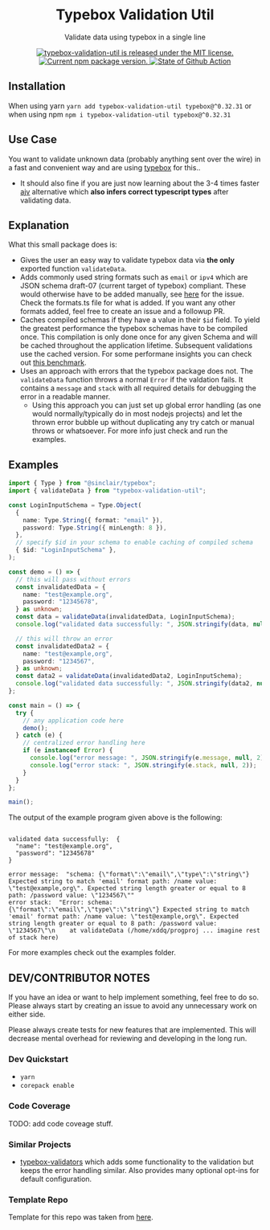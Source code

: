 <h1 align="center">
    Typebox Validation Util
</h1>

<p align="center">
Validate data using typebox in a single line
</p>

<p align="center">
  <a href="https://github.com/xddq/typebox-validation-util/blob/main/LICENSE">
    <img src="https://img.shields.io/badge/license-MIT-blue.svg" alt="typebox-validation-util is released under the MIT license." />
  </a>
  <a href="https://www.npmjs.org/package/typebox-validation-util">
    <img src="https://img.shields.io/npm/v/typebox-validation-util?color=brightgreen&label=npm%20package" alt="Current npm package version." />
  </a>
  <a href="https://github.com/xddq/typebox-validation-util/actions/workflows/buildAndTest.yaml">
    <img src="https://github.com/xddq/typebox-validation-util/actions/workflows/buildAndTest.yaml/badge.svg" alt="State of Github Action" />
  </a>
</p>

## Installation

When using yarn `yarn add typebox-validation-util typebox@^0.32.31` or when
using npm `npm i typebox-validation-util typebox@^0.32.31`

## Use Case

You want to validate unknown data (probably anything sent over the wire) in a
fast and convenient way and are using
[typebox](https://github.com/sinclairzx81/typebox) for this..

- It should also fine if you are just now learning about the 3-4 times faster
  [ajv](https://github.com/ajv-validator/ajv) alternative which **also infers
  correct typescript types** after validating data.

## Explanation

What this small package does is:

- Gives the user an easy way to validate typebox data via **the only** exported
  function `validateData`.
- Adds commonly used string formats such as `email` or `ipv4` which are JSON
  schema draft-07 (current target of typebox) compliant. These would otherwise
  have to be added manually, see
  [here](https://github.com/sinclairzx81/typebox/issues/879) for the issue. Check
  the formats.ts file for what is added. If you want any other formats added, feel
  free to create an issue and a followup PR.
- Caches compiled schemas if they have a value in their `$id` field. To yield
  the greatest performance the typebox schemas have to be compiled once. This
  compilation is only done once for any given Schema and will be cached throughout
  the application lifetime. Subsequent validations use the cached version. For
  some performane insights you can check out [this
  benchmark](https://moltar.github.io/typescript-runtime-type-benchmarks/).
- Uses an approach with errors that the typebox package does not. The
  `validateData` function throws a normal `Error` if the valdation fails. It
  contains a `message` and `stack` with all required details for debugging the
  error in a readable manner.
  - Using this approach you can just set up global error handling (as one would
    normally/typically do in most nodejs projects) and let the thrown error
    bubble up without duplicating any try catch or manual throws or whatsoever. For
    more info just check and run the examples.

## Examples

```typescript
import { Type } from "@sinclair/typebox";
import { validateData } from "typebox-validation-util";

const LoginInputSchema = Type.Object(
  {
    name: Type.String({ format: "email" }),
    password: Type.String({ minLength: 8 }),
  },
  // specify $id in your schema to enable caching of compiled schema
  { $id: "LoginInputSchema" },
);

const demo = () => {
  // this will pass without errors
  const invalidatedData = {
    name: "test@example.org",
    password: "12345678",
  } as unknown;
  const data = validateData(invalidatedData, LoginInputSchema);
  console.log("validated data successfully: ", JSON.stringify(data, null, 2));

  // this will throw an error
  const invalidatedData2 = {
    name: "test@example,org",
    password: "1234567",
  } as unknown;
  const data2 = validateData(invalidatedData2, LoginInputSchema);
  console.log("validated data successfully: ", JSON.stringify(data2, null, 2));
};

const main = () => {
  try {
    // any application code here
    demo();
  } catch (e) {
    // centralized error handling here
    if (e instanceof Error) {
      console.log("error message: ", JSON.stringify(e.message, null, 2));
      console.log("error stack: ", JSON.stringify(e.stack, null, 2));
    }
  }
};

main();
```

The output of the example program given above is the following:

```

validated data successfully:  {
  "name": "test@example.org",
  "password": "12345678"
}

error message:  "schema: {\"format\":\"email\",\"type\":\"string\"} Expected string to match 'email' format path: /name value: \"test@example,org\". Expected string length greater or equal to 8 path: /password value: \"1234567\""
error stack:  "Error: schema: {\"format\":\"email\",\"type\":\"string\"} Expected string to match 'email' format path: /name value: \"test@example,org\". Expected string length greater or equal to 8 path: /password value: \"1234567\"\n    at validateData (/home/xddq/progproj ... imagine rest of stack here)

```

For more examples check out the examples folder.

## DEV/CONTRIBUTOR NOTES

If you have an idea or want to help implement something, feel free to do so.
Please always start by creating an issue to avoid any unnecessary work on
either side.

Please always create tests for new features that are implemented. This will
decrease mental overhead for reviewing and developing in the long run.

### Dev Quickstart

- `yarn`
- `corepack enable`

### Code Coverage

TODO: add code coveage stuff.

### Similar Projects

- [typebox-validators](https://github.com/jtlapp/typebox-validators) which adds
  some functionality to the validation but keeps the error handling similar.
  Also provides many optional opt-ins for default configuration.

### Template Repo

Template for this repo was taken from [here](https://github.com/xddq/nodejs-typescript-modern-starter).
